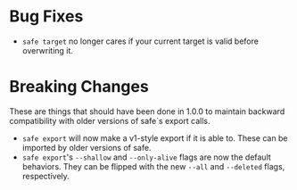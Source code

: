 # Bug Fixes

- `safe target` no longer cares if your current target is valid
  before overwriting it.

# Breaking Changes

These are things that should have been done in 1.0.0 to maintain 
backward compatibility with older versions of safe`s export calls.

- `safe export` will now make a v1-style export if it is able to.
These can be imported by older versions of safe.
- `safe export`'s `--shallow` and `--only-alive` flags are now the
default behaviors. They can be flipped with the new `--all` and `--deleted`
flags, respectively.
